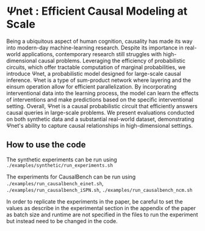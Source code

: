 # $\Psi$net : Efficient Causal Modeling at Scale

Being a ubiquitous aspect of human cognition, causality has made its way into modern-day machine-learning research. Despite its importance in real-world applications, contemporary research still struggles with high-dimensional causal problems. Leveraging the efficiency of probabilistic circuits, which offer tractable computation of marginal probabilities, we introduce $\Psi$net, a probabilistic model designed for large-scale causal inference. $\Psi$net is a type of sum-product network where layering and the einsum operation allow for efficient parallelization. By incorporating interventional data into the learning process, the model can learn the effects of interventions and make predictions based on the specific interventional setting. Overall, $\Psi$net is a causal probabilistic circuit that efficiently answers causal queries in large-scale problems. We present evaluations conducted on both synthetic data and a substantial real-world dataset, demonstrating $\Psi$net's ability to capture causal relationships in high-dimensional settings.

## How to use the code

The synthetic experiments can be run using `./examples/synthetic/run_experiments.sh`

The experiments for CausalBench can be run using `./examples/run_causalbench_einet.sh`, `./examples/run_causalbench_iSPN.sh`, `./examples/run_causalbench_ncm.sh`

In order to replicate the experiments in the paper, be careful to set the values as describe in the experimental section in the appendix of the paper as batch size and runtime are not specified in the files to run the experiment but instead need to be changed in the code.
